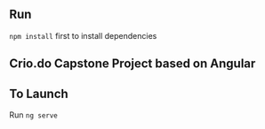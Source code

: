 ## Run 
` npm install ` first to install dependencies

## Crio.do Capstone Project based on Angular

## To Launch
Run ` ng serve `
